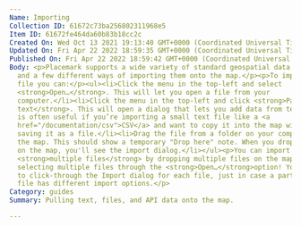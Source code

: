 ```yaml
---
Name: Importing
Collection ID: 61672c73ba256802311968e5
Item ID: 61672fe464da60b83b18cc2c
Created On: Wed Oct 13 2021 19:13:40 GMT+0000 (Coordinated Universal Time)
Updated On: Fri Apr 22 2022 18:59:35 GMT+0000 (Coordinated Universal Time)
Published On: Fri Apr 22 2022 18:59:42 GMT+0000 (Coordinated Universal Time)
Body: <p>Placemark supports a wide variety of standard geospatial data formats,
  and a few different ways of importing them onto the map.</p><p>To import a
  file you can:</p><ul><li>Click the menu in the top-left and select
  <strong>Open…</strong>. This will let you open a file from your
  computer.</li><li>Click the menu in the top-left and click <strong>Paste
  text</strong>. This will open a dialog that lets you add data from text. This
  is often useful if you’re importing a small text file like a <a
  href="/documentation/csv">CSV</a> and want to copy it into the map without
  saving it as a file.</li><li>Drag the file from a folder on your computer onto
  the map. This should show a temporary "Drop here" note. When you drop the file
  on the map, you'll see the import dialog.</li></ul><p>You can import
  <strong>multiple files</strong> by dropping multiple files on the map, or
  selecting multiple files through the <strong>Open…</strong>option! You'll need
  to click-through the Import dialog for each file, just in case a particular
  file has different import options.</p>
Category: guides
Summary: Pulling text, files, and API data onto the map.

---
```

